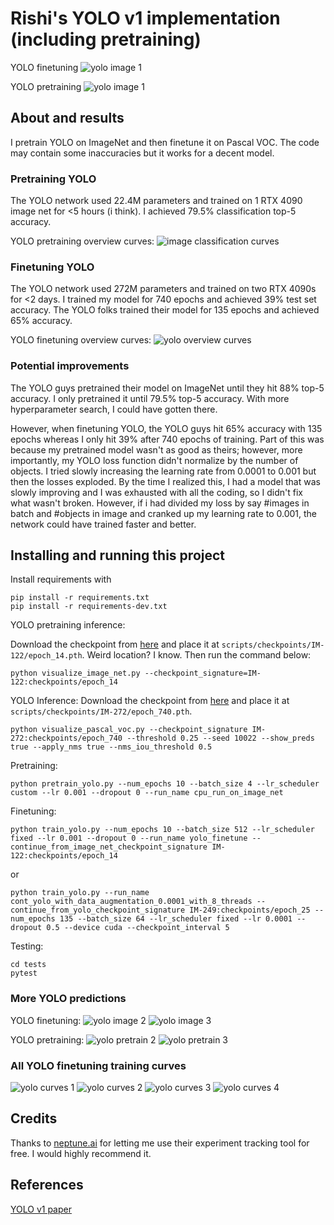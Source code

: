# Rishi's YOLO v1 implementation (including pretraining)

YOLO finetuning
![yolo image 1](assets/yolo_finetune_predictions/images_1.png)

YOLO pretraining
![yolo image 1](assets/yolo_pretrain_predictions/images_1.png)

## About and results

I pretrain YOLO on ImageNet and then finetune it on Pascal VOC. The code may contain some inaccuracies but it works for a decent model.

### Pretraining YOLO

The YOLO network used 22.4M parameters and trained on 1 RTX 4090 image net for <5 hours (i think). I achieved 79.5% classification top-5 accuracy.

YOLO pretraining overview curves:
![image classification curves](assets/image_clf_overview_curves.png)

### Finetuning YOLO

The YOLO network used 272M parameters and trained on two RTX 4090s for <2 days. I trained my model for 740 epochs and achieved 39% test set accuracy. The YOLO folks trained their model for 135 epochs and achieved 65% accuracy.

YOLO finetuning overview curves:
![yolo overview curves](assets/yolo_curves/yolo_overview_curves.png)

### Potential improvements

The YOLO guys pretrained their model on ImageNet until they hit 88% top-5 accuracy. I only pretrained it until 79.5% top-5 accuracy. With more hyperparameter search, I could have gotten there.

However, when finetuning YOLO, the YOLO guys hit 65% accuracy with 135 epochs whereas I only hit 39% after 740 epochs of training. Part of this was because my pretrained model wasn't as good as theirs; however, more importantly, my YOLO loss function didn't normalize by the number of objects. I tried slowly increasing the learning rate from 0.0001 to 0.001 but then the losses exploded. By the time I realized this, I had a model that was slowly improving and I was exhausted with all the coding, so I didn't fix what wasn't broken. However, if i had divided my loss by say #images in batch and #objects in image and cranked up my learning rate to 0.001, the network could have trained faster and better.

## Installing and running this project

Install requirements with

```
pip install -r requirements.txt
pip install -r requirements-dev.txt
```

YOLO pretraining inference:

Download the checkpoint from [here](https://drive.google.com/file/d/1tlUXxBP7nR5PrwyugNWjf3kwYwBEkmjn/view?usp=drive_link) and place it at `scripts/checkpoints/IM-122/epoch_14.pth`. Weird location? I know. Then run the command below:

```
python visualize_image_net.py --checkpoint_signature=IM-122:checkpoints/epoch_14
```

YOLO Inference:
Download the checkpoint from [here](https://drive.google.com/file/d/1g9CWFUSGlNvo6ig5U3dRiWYJVAuXl20O/view?usp=sharing) and place it at `scripts/checkpoints/IM-272/epoch_740.pth`.

```
python visualize_pascal_voc.py --checkpoint_signature IM-272:checkpoints/epoch_740 --threshold 0.25 --seed 10022 --show_preds true --apply_nms true --nms_iou_threshold 0.5
```

Pretraining:

```
python pretrain_yolo.py --num_epochs 10 --batch_size 4 --lr_scheduler custom --lr 0.001 --dropout 0 --run_name cpu_run_on_image_net
```

Finetuning:

```
python train_yolo.py --num_epochs 10 --batch_size 512 --lr_scheduler fixed --lr 0.001 --dropout 0 --run_name yolo_finetune --continue_from_image_net_checkpoint_signature IM-122:checkpoints/epoch_14
```

or

```
python train_yolo.py --run_name cont_yolo_with_data_augmentation_0.0001_with_8_threads --continue_from_yolo_checkpoint_signature IM-249:checkpoints/epoch_25 --num_epochs 135 --batch_size 64 --lr_scheduler fixed --lr 0.0001 --dropout 0.5 --device cuda --checkpoint_interval 5
```

Testing:

```
cd tests
pytest
```

### More YOLO predictions

YOLO finetuning:
![yolo image 2](assets/yolo_finetune_predictions/images_2.png)
![yolo image 3](assets/yolo_finetune_predictions/images_3.png)

YOLO pretraining:
![yolo pretrain 2](assets/yolo_pretrain_predictions/images_2.png)
![yolo pretrain 3](assets/yolo_pretrain_predictions/images_3.png)

### All YOLO finetuning training curves

![yolo curves 1](assets/yolo_curves/yolo_all_curves_1.png)
![yolo curves 2](assets/yolo_curves/yolo_all_curves_2.png)
![yolo curves 3](assets/yolo_curves/yolo_all_curves_3.png)
![yolo curves 4](assets/yolo_curves/yolo_all_curves_4.png)

## Credits

Thanks to [neptune.ai](https://neptune.ai) for letting me use their experiment tracking tool for free. I would highly recommend it.

## References

[YOLO v1 paper](https://arxiv.org/pdf/1506.02640)
